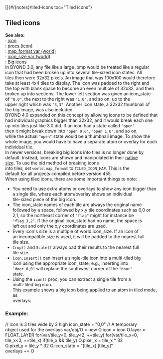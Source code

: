 []{#/{notes}/tiled-icons toc="Tiled icons"}    
## Tiled icons    
**See also:**    
:   [icon](/ref/icon.md)    
:   [procs (icon)](/ref/icon/proc.md)    
:   [map_format var (world)](/ref/world/var/map_format.md)    
:   [icon_size var (world)](/ref/world/var/icon_size.md)    
:   [Big icons](/ref/%7Bnotes%7D/big-icons.md)    
In BYOND 3.0, any file like a large .bmp would be treated like a regular    
icon that had been broken up into several tile-sized icon states. All    
tiles then were 32x32 pixels. An image that was 100x100 would therefore    
take at least 4x4 tiles to display. The icon was padded to the right and    
the top with blank space to become an even multiple of 32x32, and then    
broken up into sections. The lower left section was given an icon_state    
of `"0,0"`, the next to the right was `"1,0"`, and so on, up to the    
upper right which was `"3,3"`. Another icon state, a 32x32 thumbnail of    
the big image, was also included.    
BYOND 4.0 expanded on this concept by allowing icons to be defined that    
had individual graphics bigger than 32x32, and it would break each one    
up into tiles just like 3.0 did. If an icon had a state called `"open"`    
then it might break down into `"open 0,0"`, `"open 1,0"`, and so on,    
while the actual `"open"` state would be a thumbnail image. To show the    
whole image, you would have to have a separate atom or overlay for each    
individual tile.    
In newer versions, breaking big icons into tiles is no longer done by    
default. Instead, icons are shown and manipulated in their [native    
size](/ref/%7Bnotes%7D/big-icons.md). To use the old method of breaking icons    
into tiles, set `world.map_format` to `TILED_ICON_MAP`. This is the    
default for all projects compiled before version 455.    
When using tiled icons, there are some important things to note:    
-   You need to use extra atoms or overlays to show any icon bigger than    
    a single tile, where each atom/overlay shows an individual    
    tile-sized piece of the big icon.    
-   The icon_state names of each tile are always the original name    
    followed by a space, followed by x,y tile coordinates such as 0,0 or    
    2,1, so the northeast corner of `"flag"` might for instance be    
    `"flag 3,2"`. If the original icon_state had no name, the space is    
    left out and only the x,y coordinates are used.    
-   Every icon\'s size is a multiple of world.icon_size. If an icon of    
    an incompatible size is used, it will be padded to the nearest full    
    tile size.    
-   `Crop()` and `Scale()` always pad their results to the nearest full    
    tile size.    
-   `icon.Insert()` can insert a single-tile icon into a multi-tiled big    
    icon using the appropriate icon_state; e.g., inserting into    
    `"door 0,0"` will replace the southwest corner of the `"door"`    
    state.    
-   Using the `icon()` proc, you can extract a single tile from a    
    multi-tiled big icon.    
This example shows a big icon being applied to an atom in tiled mode, as    
overlays:    
### Example:    
// icon is 3 tiles wide by 2 high icon_state = \"0,0\" // A temporary    
object used for the overlays var/obj/O = new O.icon = icon O.layer =    
FLOAT_LAYER for(var/tile_y=0, tile_y\<2, ++tile_y) for(var/tile_x=0,    
tile_x\<3, ++tile_x) if(tile_x && tile_y) O.pixel_x = tile_x \* 32    
O.pixel_y = tile_y \* 32 O.icon_state = \"\[tile_x\],\[tile_y\]\"    
overlays += O  